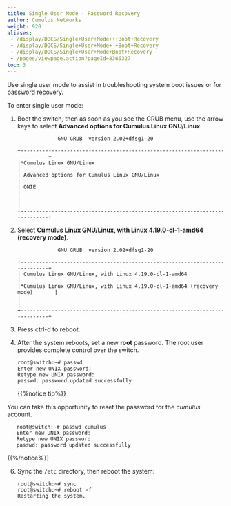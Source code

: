 ```yaml
---
title: Single User Mode - Password Recovery
author: Cumulus Networks
weight: 920
aliases:
 - /display/DOCS/Single+User+Mode+++Boot+Recovery
 - /display/DOCS/Single+User+Mode+-+Boot+Recovery
 - /display/DOCS/Single+User+Mode+Boot+Recovery
 - /pages/viewpage.action?pageId=8366327
toc: 3
---
```

Use single user mode to assist in troubleshooting system boot issues or for password recovery.

To enter single user mode:

1. Boot the switch, then as soon as you see the GRUB menu, use the arrow keys to select **Advanced options for Cumulus Linux GNU/Linux**.

                    GNU GRUB  version 2.02+dfsg1-20

       +----------------------------------------------------------------------------+
       |*Cumulus Linux GNU/Linux                                                    |
       | Advanced options for Cumulus Linux GNU/Linux                               |
       | ONIE                                                                       |
       |                                                                            |
       +----------------------------------------------------------------------------+

2. Select **Cumulus Linux GNU/Linux, with Linux 4.19.0-cl-1-amd64 (recovery mode)**.

                    GNU GRUB  version 2.02+dfsg1-20

       +----------------------------------------------------------------------------+
       | Cumulus Linux GNU/Linux, with Linux 4.19.0-cl-1-amd64                       |
       |*Cumulus Linux GNU/Linux, with Linux 4.19.0-cl-1-amd64 (recovery mode)       |
       |                                                                            |
       +----------------------------------------------------------------------------+  

4. Press ctrl-d to reboot.
5. After the system reboots, set a new **root** password. The root user provides complete control over the switch.

       root@switch:~# passwd
       Enter new UNIX password:
       Retype new UNIX password:
       passwd: password updated successfully

   {{%notice tip%}}

You can take this opportunity to reset the password for the *cumulus* account.

       root@switch:~# passwd cumulus
       Enter new UNIX password:
       Retype new UNIX password:
       passwd: password updated successfully

{{%/notice%}}

6. Sync the `/etc` directory, then reboot the system:

       root@switch:~# sync
       root@switch:~# reboot -f
       Restarting the system.
